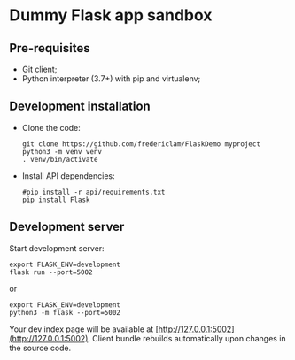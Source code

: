 Dummy Flask app sandbox
==================================


## Pre-requisites

* Git client;
* Python interpreter (3.7+) with pip and virtualenv;


## Development installation

* Clone the code:

  ```
  git clone https://github.com/fredericlam/FlaskDemo myproject
  python3 -m venv venv
  . venv/bin/activate
  ```

* Install API dependencies:

  ```
  #pip install -r api/requirements.txt
  pip install Flask
  ```


## Development server

Start development server:

```
export FLASK_ENV=development
flask run --port=5002
```

or 

```
export FLASK_ENV=development
python3 -m flask --port=5002
```


Your dev index page will be available at [http://127.0.0.1:5002](http://127.0.0.1:5002).
Client bundle rebuilds automatically upon changes in the source code.
